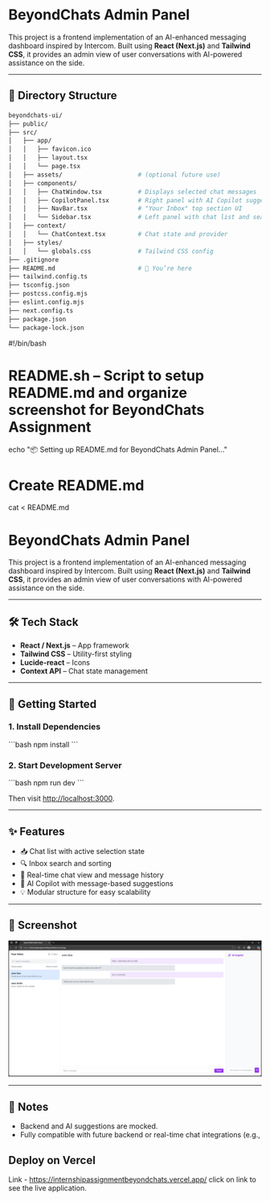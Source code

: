 # BeyondChats Admin Panel

This project is a frontend implementation of an AI-enhanced messaging dashboard inspired by Intercom. Built using **React (Next.js)** and **Tailwind CSS**, it provides an admin view of user conversations with AI-powered assistance on the side.

---

## 📁 Directory Structure

```bash
beyondchats-ui/
├── public/
├── src/
│   ├── app/
│   │   ├── favicon.ico
│   │   ├── layout.tsx
│   │   └── page.tsx
│   ├── assets/                     # (optional future use)
│   ├── components/
│   │   ├── ChatWindow.tsx          # Displays selected chat messages
│   │   ├── CopilotPanel.tsx        # Right panel with AI Copilot suggestions
│   │   ├── NavBar.tsx              # "Your Inbox" top section UI
│   │   └── Sidebar.tsx             # Left panel with chat list and search
│   ├── context/
│   │   └── ChatContext.tsx         # Chat state and provider
│   ├── styles/
│   │   └── globals.css             # Tailwind CSS config
├── .gitignore
├── README.md                       # 📄 You’re here
├── tailwind.config.ts
├── tsconfig.json
├── postcss.config.mjs
├── eslint.config.mjs
├── next.config.ts
├── package.json
└── package-lock.json

```

#!/bin/bash

# README.sh – Script to setup README.md and organize screenshot for BeyondChats Assignment

echo "📦 Setting up README.md for BeyondChats Admin Panel..."

# Create README.md
cat <<EOF > README.md
# BeyondChats Admin Panel

This project is a frontend implementation of an AI-enhanced messaging dashboard inspired by Intercom. Built using **React (Next.js)** and **Tailwind CSS**, it provides an admin view of user conversations with AI-powered assistance on the side.

---

## 🛠️ Tech Stack

- **React / Next.js** – App framework
- **Tailwind CSS** – Utility-first styling
- **Lucide-react** – Icons
- **Context API** – Chat state management

---

## 🚀 Getting Started

### 1. Install Dependencies

\`\`\`bash
npm install
\`\`\`

### 2. Start Development Server

\`\`\`bash
npm run dev
\`\`\`

Then visit [http://localhost:3000](http://localhost:3000).

---

## ✨ Features

- 📥 Chat list with active selection state
- 🔍 Inbox search and sorting
- 💬 Real-time chat view and message history
- 🤖 AI Copilot with message-based suggestions
- 💡 Modular structure for easy scalability

---

## 📸 Screenshot

![Screenshot](./beyondchats-ui/public/image.png)


---

## 📌 Notes

- Backend and AI suggestions are mocked.
- Fully compatible with future backend or real-time chat integrations (e.g.,


## Deploy on Vercel

Link - https://internshipassignmentbeyondchats.vercel.app/
click on link to see the live application.
